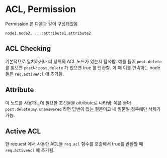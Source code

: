# ACL, Permission
Permission 은 다음과 같이 구성돼있음

`node1.node2. ...:attribute1,attribute2`

## ACL Checking
기본적으로 일치하거나 더 상위의 ACL 노드가 있는지 탐색함.
예를 들어 `post.delete` 를 찾으면 `post`나 `post.delete` 가 있으면 true 를 반환함.
이 때 이를 만족하는 node들은 `req.activeAcl` 에 추가됨.

## Attribute
이 노드를 사용하는데 필요한 조건들을 attribute로 나타냄.
예를 들어 `post.delete:my,unanswered` 라면 답변이 없는 질문이고 내 질문일 경우에만 삭제가 가능.

## Active ACL
한 request 에서 사용한 ACL들
`req.acl` 함수를 호출해서 true를 반환할 때 `req.activeAcl` 에 추가됨.
